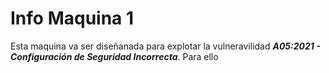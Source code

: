 # Info Maquina 1

Esta maquina va ser diseñanada para explotar la vulneravilidad ***A05:2021 - Configuración de Seguridad Incorrecta***.
Para ello 
